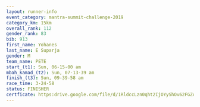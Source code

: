 ```yaml
---
layout: runner-info 
event_category: mantra-summit-challenge-2019 
category_km: 15km 
overall_rank: 112
gender_rank: 83
bib: 913
first_name: Yohanes
last_name: E Suparja
gender: M
team_name: PETE
start_(t1): Sun, 06-15-00 am
mbah_kamad_(t2): Sun, 07-13-39 am
finish_(t3): Sun, 09-39-58 am
race_time: 3-24-58
status: FINISHER
certficate: https:drive.google.com/file/d/1RldccLzn0qht2IjOYyShOv62FGZoWkvL/view?usp=sharing
---
```


